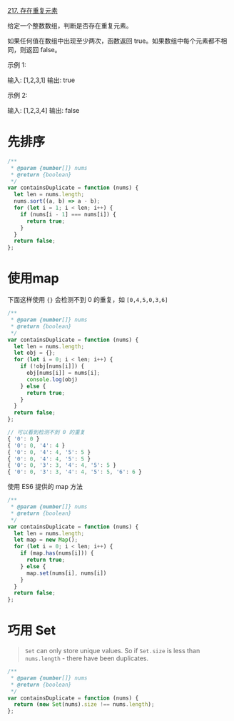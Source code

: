 [217. 存在重复元素](https://leetcode-cn.com/problems/contains-duplicate/)

给定一个整数数组，判断是否存在重复元素。

如果任何值在数组中出现至少两次，函数返回 true。如果数组中每个元素都不相同，则返回 false。

示例 1:

输入: [1,2,3,1] 输出: true

示例 2:

输入: [1,2,3,4] 输出: false

# 先排序

```javascript
/**
 * @param {number[]} nums
 * @return {boolean}
 */
var containsDuplicate = function (nums) {
  let len = nums.length;
  nums.sort((a, b) => a - b);
  for (let i = 1; i < len; i++) {
    if (nums[i - 1] === nums[i]) {
      return true;
    }
  }
  return false;
};
```

# 使用map

下面这样使用 `{}` 会检测不到 0 的重复，如 `[0,4,5,0,3,6]` 

```javascript
/**
 * @param {number[]} nums
 * @return {boolean}
 */
var containsDuplicate = function (nums) {
  let len = nums.length;
  let obj = {};
  for (let i = 0; i < len; i++) {
    if (!obj[nums[i]]) {
      obj[nums[i]] = nums[i];
      console.log(obj)
    } else {
      return true;
    }
  }
  return false;
};

// 可以看到检测不到 0 的重复
{ '0': 0 }
{ '0': 0, '4': 4 }
{ '0': 0, '4': 4, '5': 5 }
{ '0': 0, '4': 4, '5': 5 }
{ '0': 0, '3': 3, '4': 4, '5': 5 }
{ '0': 0, '3': 3, '4': 4, '5': 5, '6': 6 }
```

使用 ES6 提供的 map 方法

```javascript
/**
 * @param {number[]} nums
 * @return {boolean}
 */
var containsDuplicate = function (nums) {
  let len = nums.length;
  let map = new Map();
  for (let i = 0; i < len; i++) {
    if (map.has(nums[i])) {
      return true;
    } else {
      map.set(nums[i], nums[i])
    }
  }
  return false;
};
```

# 巧用 Set

> `Set` can only store unique values. So if `Set.size` is less than `nums.length` - there have been duplicates.

```javascript
/**
 * @param {number[]} nums
 * @return {boolean}
 */
var containsDuplicate = function (nums) {
  return (new Set(nums).size !== nums.length);
};
```

